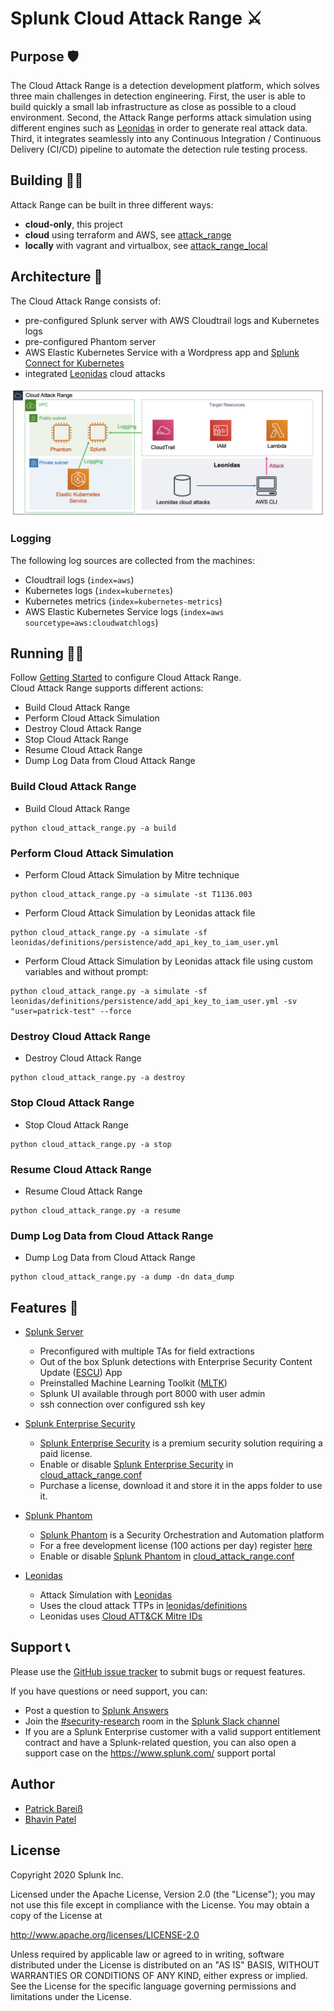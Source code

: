 # Splunk Cloud Attack Range ⚔️

## Purpose 🛡
The Cloud Attack Range is a detection development platform, which solves three main challenges in detection engineering. First, the user is able to build quickly a small lab infrastructure as close as possible to a cloud environment. Second, the Attack Range performs attack simulation using different engines such as [Leonidas](https://github.com/FSecureLABS/leonidas) in order to generate real attack data. Third, it integrates seamlessly into any Continuous Integration / Continuous Delivery (CI/CD) pipeline to automate the detection rule testing process.  

## Building 👷‍♂️

Attack Range can be built in three different ways:

- **cloud-only**, this project
- **cloud** using terraform and AWS, see [attack\_range](https://github.com/splunk/attack_range)
- **locally** with vagrant and virtualbox, see [attack\_range\_local](https://github.com/splunk/attack_range_local/)



## Architecture 🏯
The Cloud Attack Range consists of:
- pre-configured Splunk server with AWS Cloudtrail logs and Kubernetes logs
- pre-configured Phantom server
- AWS Elastic Kubernetes Service with a Wordpress app and [Splunk Connect for Kubernetes](https://github.com/splunk/splunk-connect-for-kubernetes)
- integrated [Leonidas](https://github.com/FSecureLABS/leonidas) cloud attacks

![Architecture](docs/cloud_attack_range_architecture.png)

### Logging
The following log sources are collected from the machines:
- Cloudtrail logs (```index=aws```)
- Kubernetes logs (```index=kubernetes```)
- Kubernetes metrics (```index=kubernetes-metrics```)
- AWS Elastic Kubernetes Service logs (```index=aws sourcetype=aws:cloudwatchlogs```)

## Running 🏃‍♀️
Follow [Getting Started](https://github.com/splunk/attack_range_cloud/wiki/Configure-Cloud-Attack-Range) to configure Cloud Attack Range.  
Cloud Attack Range supports different actions:
- Build Cloud Attack Range
- Perform Cloud Attack Simulation
- Destroy Cloud Attack Range
- Stop Cloud Attack Range
- Resume Cloud Attack Range
- Dump Log Data from Cloud Attack Range

### Build Cloud Attack Range
- Build Cloud Attack Range
```
python cloud_attack_range.py -a build
```

### Perform Cloud Attack Simulation
- Perform Cloud Attack Simulation by Mitre technique
```
python cloud_attack_range.py -a simulate -st T1136.003
```
- Perform Cloud Attack Simulation by Leonidas attack file
```
python cloud_attack_range.py -a simulate -sf leonidas/definitions/persistence/add_api_key_to_iam_user.yml
```
- Perform Cloud Attack Simulation by Leonidas attack file using custom variables and without prompt:
```
python cloud_attack_range.py -a simulate -sf leonidas/definitions/persistence/add_api_key_to_iam_user.yml -sv "user=patrick-test" --force
```

### Destroy Cloud Attack Range
- Destroy Cloud Attack Range
```
python cloud_attack_range.py -a destroy
```

### Stop Cloud Attack Range
- Stop Cloud Attack Range
```
python cloud_attack_range.py -a stop
```

### Resume Cloud Attack Range
- Resume Cloud Attack Range
```
python cloud_attack_range.py -a resume
```

### Dump Log Data from Cloud Attack Range
- Dump Log Data from Cloud Attack Range
```
python cloud_attack_range.py -a dump -dn data_dump
```

## Features 💍
- [Splunk Server](https://github.com/splunk/attack_range/wiki/Splunk-Server)
  * Preconfigured with multiple TAs for field extractions
  * Out of the box Splunk detections with Enterprise Security Content Update ([ESCU](https://splunkbase.splunk.com/app/3449/)) App
  * Preinstalled Machine Learning Toolkit ([MLTK](https://splunkbase.splunk.com/app/2890/))
  * Splunk UI available through port 8000 with user admin
  * ssh connection over configured ssh key

- [Splunk Enterprise Security](https://splunkbase.splunk.com/app/263/)
  * [Splunk Enterprise Security](https://splunkbase.splunk.com/app/263/) is a premium security solution requiring a paid license.
  * Enable or disable [Splunk Enterprise Security](https://splunkbase.splunk.com/app/263/) in [cloud_attack_range.conf](cloud_attack_range.conf)
  * Purchase a license, download it and store it in the apps folder to use it.

- [Splunk Phantom](https://www.splunk.com/en_us/software/splunk-security-orchestration-and-automation.html)
  * [Splunk Phantom](https://www.splunk.com/en_us/software/splunk-security-orchestration-and-automation.html) is a Security Orchestration and Automation platform
  * For a free development license (100 actions per day) register [here](https://my.phantom.us/login/?next=/)
  * Enable or disable [Splunk Phantom](https://www.splunk.com/en_us/software/splunk-security-orchestration-and-automation.html) in [cloud_attack_range.conf](cloud_attack_range.conf)

- [Leonidas](https://github.com/FSecureLABS/leonidas)
  * Attack Simulation with [Leonidas](https://github.com/FSecureLABS/leonidas)
  * Uses the cloud attack TTPs in [leonidas/definitions](https://github.com/FSecureLABS/leonidas/tree/6701e9bbb76614a4ba2a360edd140eba9fdc647f/definitions)
  * Leonidas uses [Cloud ATT&CK Mitre IDs](https://attack.mitre.org/matrices/enterprise/cloud/)


## Support 📞
Please use the [GitHub issue tracker](https://github.com/splunk/attack_range_cloud/issues) to submit bugs or request features.

If you have questions or need support, you can:

* Post a question to [Splunk Answers](http://answers.splunk.com)
* Join the [#security-research](https://splunk-usergroups.slack.com/archives/C1S5BEF38) room in the [Splunk Slack channel](http://splunk-usergroups.slack.com)
* If you are a Splunk Enterprise customer with a valid support entitlement contract and have a Splunk-related question, you can also open a support case on the https://www.splunk.com/ support portal


## Author
* [Patrick Bareiß](https://twitter.com/bareiss_patrick)
* [Bhavin Patel](https://twitter.com/hackpsy)


## License

Copyright 2020 Splunk Inc.

Licensed under the Apache License, Version 2.0 (the "License");
you may not use this file except in compliance with the License.
You may obtain a copy of the License at

http://www.apache.org/licenses/LICENSE-2.0

Unless required by applicable law or agreed to in writing, software
distributed under the License is distributed on an "AS IS" BASIS,
WITHOUT WARRANTIES OR CONDITIONS OF ANY KIND, either express or implied.
See the License for the specific language governing permissions and
limitations under the License.
